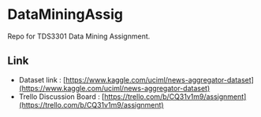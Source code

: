 # DataMiningAssig
Repo for TDS3301 Data Mining Assignment.

## Link
- Dataset link : [https://www.kaggle.com/uciml/news-aggregator-dataset](https://www.kaggle.com/uciml/news-aggregator-dataset)
- Trello Discussion Board : [https://trello.com/b/CQ31v1m9/assignment](https://trello.com/b/CQ31v1m9/assignment)
